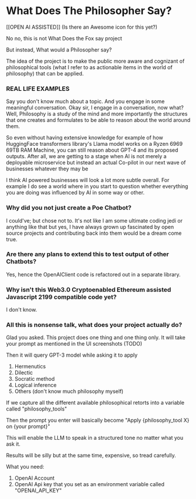 # What Does The Philosopher Say?

[[OPEN AI ASSISTED]] (Is there an Awesome icon for this yet?)


No no, this is not What Does the Fox say project 

But instead, What would a Philosopher say? 

The idea of the project is to make the public more aware and cognizant of philosophical tools (what I refer to as actionable items in the world of philosophy)
that can be applied. 

### REAL LIFE EXAMPLES

Say you don't know much about a topic. And you engage in some meaningful conversation. Okay sir, I engage in a conversation, now what? 
Well, Philosophy is a study of the mind and more importantly the structures that one creates and formulates to be able to reason about the world around them. 

So even without having extensive knowledge for example of how HuggingFace transformers library's Llama model works on a Ryzen 6969 69TB RAM Machine, you can still reason about GPT-4 and its proposed outputs. After all, we are getting to a stage when AI is not merely a deployable microservice but instead an actual Co-pilot in our next wave of businesses whatever they may be


I think AI powered businesses will look a lot more subtle overall. For example I do see a world where in you start to question whether everything you are doing was influenced by AI in some way or other. 



### Why did you not just create a Poe Chatbot?

I could've; but chose not to. It's not like I am some ultimate coding jedi or anything like that but yes, I have always grown up fascinated by open source projects and contributing back into them would be a dream come true.

### Are there any plans to extend this to test output of other Chatbots?

Yes, hence the OpenAIClient code is refactored out in a separate library.

### Why isn't this Web3.0 Cryptoenabled Ethereum assisted Javascript 2199 compatible code yet?
I don't know.

### All this is nonsense talk, what does your project actually do?

Glad you asked. This project does one thing and one thing only. It will take your prompt as mentioned in the UI screenshots (TODO)

Then it will query GPT-3 model while asking it to apply 
1. Hermenutics
2. Dilectic
3. Socratic method
4. Logical inference
5. Others (don't know much philosophy myself)

If we capture all the different available philosophical retorts into a variable called "philosophy_tools"

Then the prompt you enter will basically become "Apply {philosophy_tool X} on {your prompt}"

This will enable the LLM to speak in a structured tone no matter what you ask it. 

Results will be silly but at the same time, expensive, so tread carefully.

What you need: 
1. OpenAI Account
2. OpenAI Api key that you set as an environment variable called "OPENAI_API_KEY"